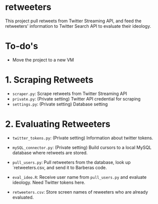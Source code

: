 # retweeters
This project pull retweets from Twitter Streaming API, and feed the retweeters' information to Twitter Search API to evaluate their ideology.

# To-do's
- Move the project to a new VM

# 1. Scraping Retweets
- `scraper.py`: Scrape retweets from Twitter Streaming API
- `private.py`: (Private setting) Twitter API credential for scraping
- `settings.py`: (Private setting) Database setting

# 2. Evaluating Retweeters
- `twitter_tokens.py`: (Private setting) Information about twitter tokens.
- `mySQL_connector.py`: (Private setting) Build cursors to a local MySQL database where retweets are stored.

- `pull_users.py`: Pull retweeters from the database, look up `retweeters.csv, and send it to Barberas code.  
- `eval_ideo.R`: Receive user name from `pull_users.py` and evaluate ideology. Need Twitter tokens here. 

- `retweeters.csv`: Store screen names of reweeters who are already evaluated.
